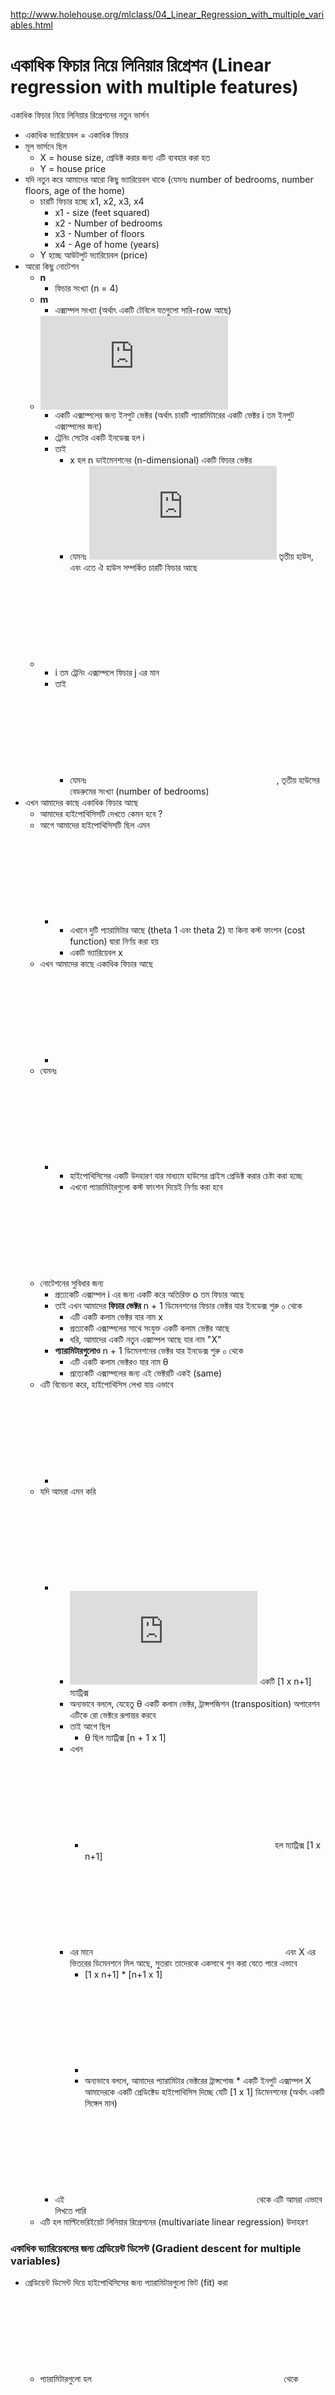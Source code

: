 http://www.holehouse.org/mlclass/04_Linear_Regression_with_multiple_variables.html
# একাধিক ফিচার নিয়ে লিনিয়ার রিগ্রেশন (Linear regression with multiple features)
একাধিক ফিচার নিয়ে লিনিয়ার রিগ্রেশনের নতুন ভার্সন 
- একাধিক ভ্যারিয়েবল = একাধিক ফিচার 
- মূল ভার্সনে ছিল 
  - X = house size, প্রেডিক্ট করার জন্য এটি ব্যবহার করা হত 
  - Y = house price
- যদি নতুন করে আমাদের আরো কিছু ভ্যারিয়েবল থাকে (যেমনঃ number of bedrooms, number floors, age of the home)
  - চারটি ফিচার হচ্ছে x1, x2, x3, x4
    - x1 - size (feet squared)
    - x2 - Number of bedrooms
    - x3 - Number of floors
    - x4 - Age of home (years)
  - Y হচ্ছে আউটপুট ভ্যারিয়েবল (price)
- আরো কিছু নোটেশন 
  - **n**
    - ফিচার সংখ্যা (n = 4)
  - **m**
    - এক্সাম্পল সংখ্যা (অর্থাৎ একটি টেবিলে যতগুলো সারি-row আছে)
  - ![](http://latex.codecogs.com/gif.latex?%5Cfn_cm%20x%5E%7Bi%7D)
    - একটি এক্সাম্পলের জন্য ইনপুট ভেক্টর (অর্থাৎ চারটি প্যারামিটারের একটি ভেক্টর i তম ইনপুট এক্সাম্পলের জন্য)
    - ট্রেনিং সেটের একটি ইনডেক্স হল i 
    - তাই 
      - x হল n ডাইমেনশনের (n-dimensional) একটি ফিচার ভেক্টর 
      - যেমনঃ ![](http://latex.codecogs.com/gif.latex?%5Cfn_cm%20x%5E%7B3%7D) তৃতীয় হাউস, এবং এতে ঐ হাউস সম্পর্কিত চারটি ফিচার আছে 
  - ![](http://latex.codecogs.com/gif.latex?%5Cfn_cm%20x_%7Bj%7D%5E%7Bi%7D) 
    - i তম ট্রেনিং এক্সাম্পলে ফিচার j এর মান 
    - তাই 
      - যেমনঃ ![](http://latex.codecogs.com/gif.latex?%5Cfn_cm%20x_%7Bj%7D%5E%7Bi%7D), তৃতীয় হাউসের বেডরুমের সংখ্যা (number of bedrooms)
- এখন আমাদের কাছে একাধিক ফিচার আছে 
  - আমাদের হাইপোথিসিসটি দেখতে কেমন হবে ?
  - আগে আমাদের হাইপোথিসিসটি ছিল এমন 
    - ![](http://latex.codecogs.com/gif.latex?%5Cfn_cm%20h_%7B%5CTheta%7D%28x%29%20%3D%20%5CTheta%20_%7B0%7D&plus;%5CTheta%20_%7B1%7Dx)
      - এখানে দুটি প্যারামিটার আছে (theta 1 এবং theta 2) যা কিনা কস্ট ফাংশন (cost function) দ্বারা নির্ণয় করা হয় 
      - একটি ভ্যারিয়েবল x 
  - এখন আমাদের কাছে একাধিক ফিচার আছে 
    - ![](http://latex.codecogs.com/gif.latex?%5Cfn_cm%20h_%7B%5CTheta%7D%28x%29%20%3D%20%5CTheta%20_%7B0%7D&plus;%5CTheta%20_%7B1%7Dx_%7B1%7D&plus;%5CTheta%20_%7B2%7Dx_%7B2%7D&plus;%5CTheta%20_%7B3%7Dx_%7B3%7D&plus;%5CTheta%20_%7B4%7Dx_%7B4%7D)
  - যেমনঃ 
    - ![](http://latex.codecogs.com/gif.latex?%5Cfn_cm%20h_%7B%5CTheta%7D%28x%29%20%3D%2080&plus;0.1x_%7B1%7D&plus;0.01x_%7B2%7D&plus;3x_%7B3%7D-2x_%7B4%7D) 
      - হাইপোথিসিসের একটি উদহারণ যার মাধ্যমে হাউসের প্রাইস প্রেডিক্ট করার চেষ্টা করা হচ্ছে 
      - এখনো প্যারামিটারগুলো কস্ট ফাংশন দিয়েই নির্ণয় করা হবে 
  - নোটেশনের সুবিধার জন্য ![](http://latex.codecogs.com/gif.latex?%5Cfn_cm%20x_%7B0%7D%3D%201)
    - প্রত্যকেটি এক্সাম্পল i এর জন্য একটি করে অতিরিক্ত o তম ফিচার আছে 
    - তাই এখন আমাদের **ফিচার ভেক্টর** n + 1 ডিমেনশনের ফিচার ভেক্টর যার ইনডেক্স শুরু ০ থেকে 
      - এটি একটি কলাম ভেক্টর যার নাম x 
      - প্রত্যকেটি এক্সাম্পলের সাথে সংযুক্ত একটি কলাম ভেক্টর আছে 
      - ধরি, আমাদের একটি নতুন এক্সাম্পল আছে যার নাম "X"
    - **প্যারামিটারগুলোও** n + 1 ডিমেনশনের ভেক্টর যার ইনডেক্স শুরু ০ থেকে 
      - এটি একটি কলাম ভেক্টরও যার নাম θ
      - প্রত্যেকটি এক্সাম্পলের জন্য এই ভেক্টরটি একই (same)
  - এটি বিবেচনা করে, হাইপোথিসিস লেখা যায় এভাবে 
    - ![](http://latex.codecogs.com/gif.latex?%5Cfn_cm%20h_%7B%5CTheta%7D%28x%29%3D%5CTheta%20_%7B0%7Dx_%7B0%7D&plus;%5CTheta%20_%7B1%7Dx_%7B1%7D&plus;%5CTheta%20_%7B2%7Dx_%7B2%7D&plus;%5CTheta%20_%7B3%7Dx_%7B3%7D&plus;%5CTheta%20_%7B4%7Dx_%7B4%7D)
  - যদি আমরা এমন করি 
    - ![](http://latex.codecogs.com/gif.latex?%5Cfn_cm%20h_%7B%5CTheta%7D%28x%29%3D%5CTheta%20%5E%7BT%7DX)
      - ![](http://latex.codecogs.com/gif.latex?%5Cfn_cm%20%5CTheta%20%5E%7BT%7D) একটি [1 x n+1] ম্যাট্রিক্স 
      - অন্যভাবে বললে, যেহেতু θ একটি কলাম ভেক্টর, ট্রান্সপজিশন (transposition) অপারেশন এটিকে রো ভেক্টরে রূপান্তর করবে 
      - তাই আগে ছিল 
        - θ ছিল ম্যাট্রিক্স [n + 1 x 1]
      - এখন 
        - ![](http://latex.codecogs.com/gif.latex?%5Cfn_cm%20%5CTheta%20%5E%7BT%7D) হল ম্যাট্রিক্স [1 x n+1] 
      - এর মানে ![](http://latex.codecogs.com/gif.latex?%5Cfn_cm%20%5CTheta%20%5E%7BT%7D) এবং X এর ভিতরের ডিমেনশনে মিল আছে, সুতরাং তাদেরকে একসাথে গুন করা যেতে পারে এভাবে   
        - [1 x n+1] * [n+1 x 1] 
        - ![](http://latex.codecogs.com/gif.latex?%5Cfn_cm%20%3Dh_%7B%5CTheta%7D%28x%29)
        - অন্যভাবে বললে, আমাদের প্যারামিটার ভেক্টরের ট্রান্সপোজ * একটি ইনপুট এক্সাম্পল X আমাদেরকে একটি প্রেডিক্টেড হাইপোথিসিস দিচ্ছে যেটি [1 x 1] ডিমেনশনের (অর্থাৎ একটি সিঙ্গেল মান)
    - এই ![](http://latex.codecogs.com/gif.latex?%5Cfn_cm%20x_%7B0%7D%3D1) থেকে এটি আমরা এভাবে লিখতে পারি 
  - এটি হল মাল্টিভেরিইয়েট লিনিয়ার রিগ্রেশনের (multivariate linear regression) উদাহরণ 
### একাধিক ভ্যারিয়েবলের জন্য গ্রেডিয়েন্ট ডিসেন্ট (Gradient descent for multiple variables)
- গ্রেডিয়েন্ট ডিসেন্ট দিয়ে হাইপোথিসিসের জন্য প্যারামিটারগুলো ফিট (fit) করা 
  - প্যারামিটারগুলো হল ![](http://latex.codecogs.com/gif.latex?%5Cfn_cm%20%5CTheta%20_%7B0%7D) থেকে ![](http://latex.codecogs.com/gif.latex?%5Cfn_cm%20%5CTheta%20_%7Bn%7D)
  - এই প্যারামিটারগুলোকে n সংখ্যক আলাদা আলাদা মান হিসাবে চিন্তা না করে একটি সিঙ্গেল ভেক্টর (θ) হিসাবে চিন্তা করুন 
    - যেখানে θ হল n+1 ডিমেনশনাল (dimensional)
- আমাদের কস্ট ফাংশন হল 

![](http://www.holehouse.org/mlclass/04_Linear_Regression_with_multiple_variables_files/Image.png)

- একইভাবে, J কে n+1 নাম্বারের একটি ফাংশন হিসাবে চিন্তা না করে শুধুমাত্র প্যারামিটার ভেক্টরের একটি ফাংশন J() হিসাবে চিন্তা করুন 
  - J(θ)

- গ্রেডিয়েন্ট ডিসেন্ট ![](http://www.holehouse.org/mlclass/04_Linear_Regression_with_multiple_variables_files/Image%20[1].png)

- আরো একবার এটি 
  - ![](http://latex.codecogs.com/gif.latex?%5Cfn_cm%20%5CTheta%20_%7Bj%7D%20%3D%20%5CTheta%20_%7Bj%7D%20-) লার্নিং রেট (α) গুণন ![](http://latex.codecogs.com/gif.latex?%5Cfn_cm%20%5CTheta%20_%7BJ%7D%20%28...%29) এর সাপেক্ষে J(θ) এর পার্শিয়াল ডেরিভেটিভ 
  - প্রত্যকেটি ![](http://latex.codecogs.com/gif.latex?%5Cfn_cm%20%5CTheta%20_%7Bj%7D) এর মান **যুগপৎ ভাবে আপডেট (simultaneous update)** করে আমরা এটি করব 
- এই এলগোরিদমের বাস্তবায়ন করি 
  - যখন n = 1

![](http://www.holehouse.org/mlclass/04_Linear_Regression_with_multiple_variables_files/Image%20[2].png)

- উপরে ![](http://latex.codecogs.com/gif.latex?%5Cfn_cm%20%5CTheta%20_%7B0%7D) ও ![](http://latex.codecogs.com/gif.latex?%5Cfn_cm%20%5CTheta%20_%7B1%7D) কে আপডেট করার ক্ষেত্রে সামান্য পার্থক্য দেখা যাচ্ছে 
  - আসলে দুটি একই, ব্যতিক্রম হচ্ছে শেষেদিকে পূর্বে অনির্ণীত (previously undefined) একটি ![](http://latex.codecogs.com/gif.latex?%5Cfn_cm%20x_%7B0%7D%5E%7B%28i%29%7D) আছে 1 হিসাবে , তাই দেখানো হয়নি 
- মাল্টিভেরিইয়েট গ্রেডিয়েন্ট ডিসেন্টের জন্য এখন আমাদের কাছে প্রায় হুবহু অনুরূপ রুল (rule) বা নিয়ম আছে   

![](http://www.holehouse.org/mlclass/04_Linear_Regression_with_multiple_variables_files/Image%20[3].png)

- এখানে কি কাজ হচ্ছে ?
  - প্রতিটি j (0 থেকে n পর্যন্ত) এর জন্য যুগপৎ আপডেট (যেমনঃ যখন n = 1) হিসাবে আমরা এটি করছি 
  - তাই আমরা ![](http://latex.codecogs.com/gif.latex?%5Cfn_cm%20%5CTheta%20_%7Bj%7D) কে পুনরায় স্থাপন করছি 
    - ![](http://latex.codecogs.com/gif.latex?%5Cfn_cm%20%5CTheta%20_%7Bj%7D) বিয়োগ লার্নিং রেট (α) গুণন ![](http://latex.codecogs.com/gif.latex?%5Cfn_cm%20%5CTheta%20_%7Bj%7D) এর সাপেক্ষে θ ভেক্টর এর পার্শিয়াল ডেরিভেটিভ
    - ক্যালকুলাস ছাড়া বললে এর মানে দাঁড়ায় 
      - লার্নিং রেট 
      - গুণন 1/m (গাণিতিক হিসাব নিকাশকে সহজতর করে)
      - গুণন যোগফল 
        - ভ্যারিয়েবল ভেক্টর গ্রহণকারী হাইপোথিসিস, বিয়োগ মূল মান, গুণন ভ্যারিয়েবল ভেক্টরের j তম মান প্রত্যেক এক্সাম্পলের জন্য 
    - এটি মনে রাখা জরুরী  যে 
    
![](http://www.holehouse.org/mlclass/04_Linear_Regression_with_multiple_variables_files/Image%20[4].png)

- এই এলগোরিদমগুলো অনেকটা একইরকম 

### গ্রেডিয়েন্ট ডিসেন্টের ব্যবহার: ১ ফিচার স্কেলিং (Gradient Decent in practice: 1 Feature Scaling)
- এতক্ষন থিওরি দেখলাম, এখন আমরা কিছু ব্যবহারিক প্রয়োগ শিখব 
- ফিচার স্কেলিং 
  - যদি একাধিক ফিচার নিয়ে কোন সমস্যা হয় 
  - এটি নিশ্চিত করা উচিত যে ওই ফিচারগুলো একই স্কেলে আছে  
    - অর্থাৎ গ্রেডিয়েন্ট ডিসেন্ট আরো দ্রুত একই বিন্দুতে এসে মিলিত হবে (অর্থাৎ converge হবে)
  - যেমনঃ 
    - x1 = size (0 - 2000 feet)
    - x2 = number of bedrooms (1-5)
    - অর্থাৎ আমরা যদি ![](http://latex.codecogs.com/gif.latex?%5Cfn_cm%20%5CTheta%20_%7B1%7D) বনাম ![](http://latex.codecogs.com/gif.latex?%5Cfn_cm%20%5CTheta%20_%7B2%7D) কে প্লট করি এতে যে কন্ট্যুর (contour) তৈরী হয় বিশাল রেঞ্জের পার্থক্যের কারণে এটি খুব লম্বা ও চিকন আকৃতির হয়    

![](http://www.holehouse.org/mlclass/04_Linear_Regression_with_multiple_variables_files/Image%20[5].png)

- গ্রেডিয়েন্ট ডিসেন্টে ইনপুট 
  - কাজেই এই ইনপুটটিকে রিস্কেল (rescale) করা দরকার যাতে এটি আরো কার্যকর হয় ***
  - তাই, যদি x1 এবং x2 থেকে প্রতিটি মানকে সর্বোচ্চ মান দ্বারা ভাগ করা হয় প্রত্যেক ফিচারের জন্য 
  - কন্ট্যুর অনেকটা বৃত্তের মত হয়ে যায় (যখন 0 এবং 1 এর মধ্যে স্কেল করা হয়)
- হয়ত সবকিছুকে -1 থেকে +1 রেঞ্জে নিয়ে আসতে চাই (approximately)
  - বিশাল রেঞ্জগুলো বাদ দিতে চাই, একটি থেকে অপরটির মধ্যে ছোট রেঞ্জ অথবা অনেক ভিন্ন রেঞ্জ 
  - গ্রহণযোগ্য রেঞ্জের প্রচলিত নিয়ম হচ্ছে 
    - -3 থেকে +3 হলে সাধারণত খুব ভাল - এর চেয়ে বড় হলে খারাপ 
    - -1/3 থেকে +1/3 হলেও চলে - এর চেয়ে ছোট হলে খারাপ 
- মীন বা গড় দিয়ে নর্মালাইজেশন (mean normalization) করতে পারি 
  - একটি ফিচার ![](http://latex.codecogs.com/gif.latex?%5Cfn_cm%20x_%7Bi%7D) নেই 
    - এটিকে প্রতিস্থাপন করি ![](http://latex.codecogs.com/gif.latex?%5Cfn_cm%20%28x_%7Bi%7D-mean%29/max) দিয়ে 
    - তাই সবগুলো মানের প্রায় ০ এর কাছাকাছি গড় আছে ***

![](http://www.holehouse.org/mlclass/04_Linear_Regression_with_multiple_variables_files/Image%20[6].png)

- max এর পরিবর্তে স্ট্যান্ডার্ড ডেভিয়েশনও (standard deviation) ব্যবহার করা যায় 

### লার্নিং রেট α (Learning Rate α)
- লার্নিং রেট (α) তে ফোকাস করি 
- বিষয়গুলো হল 
  - আপডেট রুল বা নিয়ম (Update rule)
  - ডিবাগিং (Debugging)
  - কিভাবে α বাছাই করব (How to chose α)

**গ্রেডিয়েন্ট ডিসেন্ট কাজ করছে এটি নিশ্চিত করি**
- ![](http://latex.codecogs.com/gif.latex?%5Cfn_cm%20minJ%28%5CTheta%29) বনাম ইটারেশন সংখ্যাকে (no of iterations) প্লট করি 
  - অর্থাৎ গ্রেডিয়েন্ট ডিসেন্টের সাথে সাথে ![](http://latex.codecogs.com/gif.latex?%5Cfn_cm%20J%28%5CTheta%29) কে প্লট করা 
- যদি গ্রেডিয়েন্ট ডিসেন্ট কাজ করে তাহলে প্রতিটি ইটারেশনের পরে ![](http://latex.codecogs.com/gif.latex?%5Cfn_cm%20J%28%5CTheta%29) এর মান কমবে 
